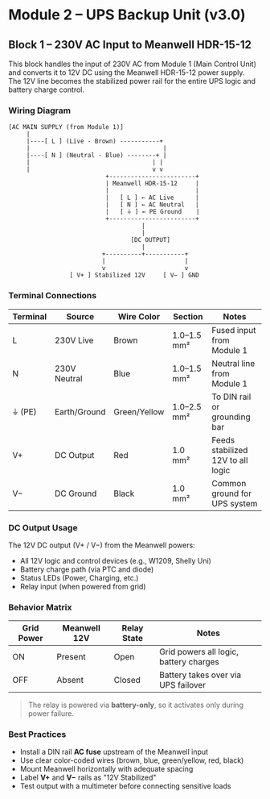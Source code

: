 # Module 2 – UPS Backup Unit (v3.0)

## Block 1 – 230V AC Input to Meanwell HDR-15-12

This block handles the input of 230V AC from Module 1 (Main Control Unit) and converts it to 12V DC using the Meanwell HDR-15-12 power supply.  
The 12V line becomes the stabilized power rail for the entire UPS logic and battery charge control.

### Wiring Diagram

```
[AC MAIN SUPPLY (from Module 1)]
     |
     |----[ L ] (Live - Brown) -----------+
     |                                     |
     |----[ N ] (Neutral - Blue) --------+ |
     |                                  | |
     |                                  v v
                           +------------------------+
                           | Meanwell HDR-15-12     |
                           |                        |
                           |   [ L ] ← AC Live      |
                           |   [ N ] ← AC Neutral   |
                           |   [ ⏚ ] ← PE Ground    |
                           +------------------------+
                                     |
                                     |
                                  [DC OUTPUT]
                                     |
                          +----------+-----------+
                          |                      |
                          v                      v
                 [ V+ ] Stabilized 12V     [ V− ] GND
```

### Terminal Connections

| Terminal | Source        | Wire Color     | Section      | Notes                              |
|----------|---------------|----------------|--------------|------------------------------------|
| L        | 230V Live     | Brown          | 1.0–1.5 mm²  | Fused input from Module 1          |
| N        | 230V Neutral  | Blue           | 1.0–1.5 mm²  | Neutral line from Module 1         |
| ⏚ (PE)   | Earth/Ground  | Green/Yellow   | 1.0–2.5 mm²  | To DIN rail or grounding bar       |
| V+       | DC Output     | Red            | 1.0 mm²      | Feeds stabilized 12V to all logic  |
| V−       | DC Ground     | Black          | 1.0 mm²      | Common ground for UPS system       |

### DC Output Usage

The 12V DC output (V+ / V−) from the Meanwell powers:
- All 12V logic and control devices (e.g., W1209, Shelly Uni)
- Battery charge path (via PTC and diode)
- Status LEDs (Power, Charging, etc.)
- Relay input (when powered from grid)

### Behavior Matrix

| Grid Power | Meanwell 12V | Relay State | Notes                                  |
|------------|---------------|-------------|----------------------------------------|
| ON         | Present       | Open        | Grid powers all logic, battery charges |
| OFF        | Absent        | Closed      | Battery takes over via UPS failover    |

> The relay is powered via **battery-only**, so it activates only during power failure.

### Best Practices

- Install a DIN rail **AC fuse** upstream of the Meanwell input  
- Use clear color-coded wires (brown, blue, green/yellow, red, black)  
- Mount Meanwell horizontally with adequate spacing  
- Label **V+** and **V−** rails as "12V Stabilized"  
- Test output with a multimeter before connecting sensitive loads
